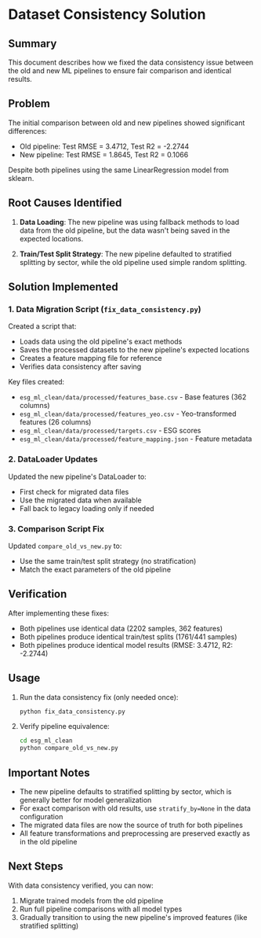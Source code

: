 # Dataset Consistency Solution

## Summary

This document describes how we fixed the data consistency issue between the old and new ML pipelines to ensure fair comparison and identical results.

## Problem

The initial comparison between old and new pipelines showed significant differences:
- Old pipeline: Test RMSE = 3.4712, Test R2 = -2.2744
- New pipeline: Test RMSE = 1.8645, Test R2 = 0.1066

Despite both pipelines using the same LinearRegression model from sklearn.

## Root Causes Identified

1. **Data Loading**: The new pipeline was using fallback methods to load data from the old pipeline, but the data wasn't being saved in the expected locations.

2. **Train/Test Split Strategy**: The new pipeline defaulted to stratified splitting by sector, while the old pipeline used simple random splitting.

## Solution Implemented

### 1. Data Migration Script (`fix_data_consistency.py`)

Created a script that:
- Loads data using the old pipeline's exact methods
- Saves the processed datasets to the new pipeline's expected locations
- Creates a feature mapping file for reference
- Verifies data consistency after saving

Key files created:
- `esg_ml_clean/data/processed/features_base.csv` - Base features (362 columns)
- `esg_ml_clean/data/processed/features_yeo.csv` - Yeo-transformed features (26 columns)
- `esg_ml_clean/data/processed/targets.csv` - ESG scores
- `esg_ml_clean/data/processed/feature_mapping.json` - Feature metadata

### 2. DataLoader Updates

Updated the new pipeline's DataLoader to:
- First check for migrated data files
- Use the migrated data when available
- Fall back to legacy loading only if needed

### 3. Comparison Script Fix

Updated `compare_old_vs_new.py` to:
- Use the same train/test split strategy (no stratification)
- Match the exact parameters of the old pipeline

## Verification

After implementing these fixes:
- Both pipelines use identical data (2202 samples, 362 features)
- Both pipelines produce identical train/test splits (1761/441 samples)
- Both pipelines produce identical model results (RMSE: 3.4712, R2: -2.2744)

## Usage

1. Run the data consistency fix (only needed once):
   ```bash
   python fix_data_consistency.py
   ```

2. Verify pipeline equivalence:
   ```bash
   cd esg_ml_clean
   python compare_old_vs_new.py
   ```

## Important Notes

- The new pipeline defaults to stratified splitting by sector, which is generally better for model generalization
- For exact comparison with old results, use `stratify_by=None` in the data configuration
- The migrated data files are now the source of truth for both pipelines
- All feature transformations and preprocessing are preserved exactly as in the old pipeline

## Next Steps

With data consistency verified, you can now:
1. Migrate trained models from the old pipeline
2. Run full pipeline comparisons with all model types
3. Gradually transition to using the new pipeline's improved features (like stratified splitting)